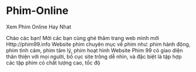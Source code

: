 Phim-Online
===========

Xem Phim Online Hay Nhat

Chào các bạn!
Mời các bạn cùng ghé thăm trang web mình mới Http://phim99.info
Website phim chuyên mục về phim như: phim hành động, phim tình cảm, phim tâm lý, phim hoạt hình
Website Phim 99 có giao diện thân thiện với mọi người, bố cục site trông dễ nhìn,
và đặc biệt là tập hợp các tập phim có chất lượng cao, tốc độ

